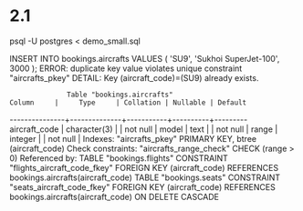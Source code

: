 
# 2.1
psql -U postgres < demo_small.sql

INSERT INTO bookings.aircrafts
VALUES ( 'SU9', 'Sukhoi SuperJet-100', 3000 );
ERROR:  duplicate key value violates unique constraint "aircrafts_pkey"
DETAIL:  Key (aircraft_code)=(SU9) already exists.

                  Table "bookings.aircrafts"
    Column     |     Type     | Collation | Nullable | Default 
---------------+--------------+-----------+----------+---------
 aircraft_code | character(3) |           | not null | 
 model         | text         |           | not null | 
 range         | integer      |           | not null | 
Indexes:
    "aircrafts_pkey" PRIMARY KEY, btree (aircraft_code)
Check constraints:
    "aircrafts_range_check" CHECK (range > 0)
Referenced by:
    TABLE "bookings.flights" CONSTRAINT "flights_aircraft_code_fkey" FOREIGN KEY (aircraft_code) REFERENCES bookings.aircrafts(aircraft_code)
    TABLE "bookings.seats" CONSTRAINT "seats_aircraft_code_fkey" FOREIGN KEY (aircraft_code) REFERENCES bookings.aircrafts(aircraft_code) ON DELETE CASCADE
